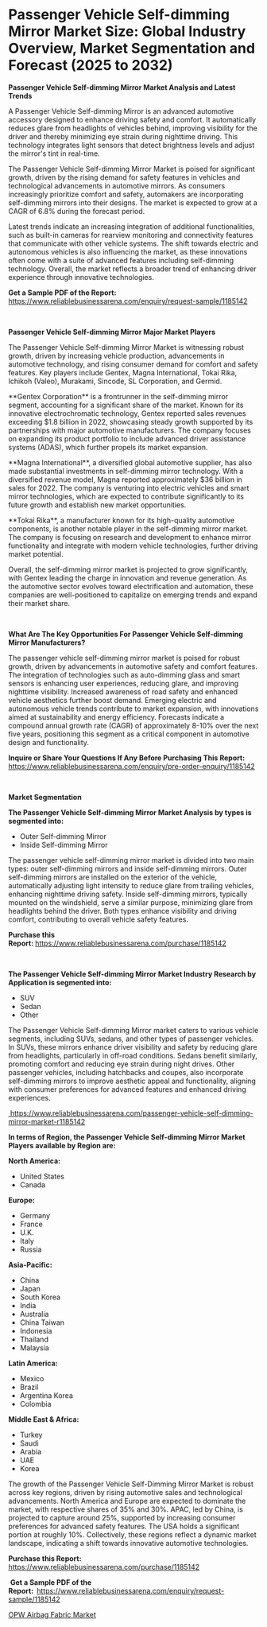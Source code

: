 <p><h1>Passenger Vehicle Self-dimming Mirror Market Size: Global Industry Overview, Market Segmentation and Forecast (2025 to 2032)</h1></p><p><strong>Passenger Vehicle Self-dimming Mirror Market Analysis and Latest Trends</strong></p>
<p><p>A Passenger Vehicle Self-dimming Mirror is an advanced automotive accessory designed to enhance driving safety and comfort. It automatically reduces glare from headlights of vehicles behind, improving visibility for the driver and thereby minimizing eye strain during nighttime driving. This technology integrates light sensors that detect brightness levels and adjust the mirror's tint in real-time.</p><p>The Passenger Vehicle Self-dimming Mirror Market is poised for significant growth, driven by the rising demand for safety features in vehicles and technological advancements in automotive mirrors. As consumers increasingly prioritize comfort and safety, automakers are incorporating self-dimming mirrors into their designs. The market is expected to grow at a CAGR of 6.8% during the forecast period. </p><p>Latest trends indicate an increasing integration of additional functionalities, such as built-in cameras for rearview monitoring and connectivity features that communicate with other vehicle systems. The shift towards electric and autonomous vehicles is also influencing the market, as these innovations often come with a suite of advanced features including self-dimming technology. Overall, the market reflects a broader trend of enhancing driver experience through innovative technologies.</p></p>
<p><strong>Get a Sample PDF of the Report:&nbsp;</strong> <a href="https://www.reliablebusinessarena.com/enquiry/request-sample/1185142?utm_campaign=2530&utm_medium=2&utm_source=Github&utm_content=ia&utm_term=28032025&utm_id=passenger-vehicle-self-dimming-mirror">https://www.reliablebusinessarena.com/enquiry/request-sample/1185142</a></p>
<p>&nbsp;</p>
<p><strong>Passenger Vehicle Self-dimming Mirror Major Market Players</strong></p>
<p><p>The Passenger Vehicle Self-dimming Mirror Market is witnessing robust growth, driven by increasing vehicle production, advancements in automotive technology, and rising consumer demand for comfort and safety features. Key players include Gentex, Magna International, Tokai Rika, Ichikoh (Valeo), Murakami, Sincode, SL Corporation, and Germid.</p><p>**Gentex Corporation** is a frontrunner in the self-dimming mirror segment, accounting for a significant share of the market. Known for its innovative electrochromatic technology, Gentex reported sales revenues exceeding $1.8 billion in 2022, showcasing steady growth supported by its partnerships with major automotive manufacturers. The company focuses on expanding its product portfolio to include advanced driver assistance systems (ADAS), which further propels its market expansion.</p><p>**Magna International**, a diversified global automotive supplier, has also made substantial investments in self-dimming mirror technology. With a diversified revenue model, Magna reported approximately $36 billion in sales for 2022. The company is venturing into electric vehicles and smart mirror technologies, which are expected to contribute significantly to its future growth and establish new market opportunities.</p><p>**Tokai Rika**, a manufacturer known for its high-quality automotive components, is another notable player in the self-dimming mirror market. The company is focusing on research and development to enhance mirror functionality and integrate with modern vehicle technologies, further driving market potential.</p><p>Overall, the self-dimming mirror market is projected to grow significantly, with Gentex leading the charge in innovation and revenue generation. As the automotive sector evolves toward electrification and automation, these companies are well-positioned to capitalize on emerging trends and expand their market share.</p></p>
<p>&nbsp;</p>
<p><strong>What Are The Key Opportunities For Passenger Vehicle Self-dimming Mirror Manufacturers?</strong></p>
<p><p>The passenger vehicle self-dimming mirror market is poised for robust growth, driven by advancements in automotive safety and comfort features. The integration of technologies such as auto-dimming glass and smart sensors is enhancing user experiences, reducing glare, and improving nighttime visibility. Increased awareness of road safety and enhanced vehicle aesthetics further boost demand. Emerging electric and autonomous vehicle trends contribute to market expansion, with innovations aimed at sustainability and energy efficiency. Forecasts indicate a compound annual growth rate (CAGR) of approximately 8-10% over the next five years, positioning this segment as a critical component in automotive design and functionality.</p></p>
<p><strong>Inquire or Share Your Questions If Any Before Purchasing This Report:</strong> <a href="https://www.reliablebusinessarena.com/enquiry/pre-order-enquiry/1185142?utm_campaign=2530&utm_medium=2&utm_source=Github&utm_content=ia&utm_term=28032025&utm_id=passenger-vehicle-self-dimming-mirror">https://www.reliablebusinessarena.com/enquiry/pre-order-enquiry/1185142</a></p>
<p>&nbsp;</p>
<p><strong>Market Segmentation</strong></p>
<p><strong>The Passenger Vehicle Self-dimming Mirror Market Analysis by types is segmented into:</strong></p>
<p><ul><li>Outer Self-dimming Mirror</li><li>Inside Self-dimming Mirror</li></ul></p>
<p><p>The passenger vehicle self-dimming mirror market is divided into two main types: outer self-dimming mirrors and inside self-dimming mirrors. Outer self-dimming mirrors are installed on the exterior of the vehicle, automatically adjusting light intensity to reduce glare from trailing vehicles, enhancing nighttime driving safety. Inside self-dimming mirrors, typically mounted on the windshield, serve a similar purpose, minimizing glare from headlights behind the driver. Both types enhance visibility and driving comfort, contributing to overall vehicle safety features.</p></p>
<p><strong>Purchase this Report:&nbsp;</strong><a href="https://www.reliablebusinessarena.com/purchase/1185142?utm_campaign=2530&utm_medium=2&utm_source=Github&utm_content=ia&utm_term=28032025&utm_id=passenger-vehicle-self-dimming-mirror">https://www.reliablebusinessarena.com/purchase/1185142</a></p>
<p>&nbsp;</p>
<p><strong>The Passenger Vehicle Self-dimming Mirror Market Industry Research by Application is segmented into:</strong></p>
<p><ul><li>SUV</li><li>Sedan</li><li>Other</li></ul></p>
<p><p>The Passenger Vehicle Self-dimming Mirror market caters to various vehicle segments, including SUVs, sedans, and other types of passenger vehicles. In SUVs, these mirrors enhance driver visibility and safety by reducing glare from headlights, particularly in off-road conditions. Sedans benefit similarly, promoting comfort and reducing eye strain during night drives. Other passenger vehicles, including hatchbacks and coupes, also incorporate self-dimming mirrors to improve aesthetic appeal and functionality, aligning with consumer preferences for advanced features and enhanced driving experiences.</p></p>
<p><a href="https://www.reliablebusinessarena.com/passenger-vehicle-self-dimming-mirror-market-r1185142?utm_campaign=2530&utm_medium=2&utm_source=Github&utm_content=ia&utm_term=28032025&utm_id=passenger-vehicle-self-dimming-mirror">&nbsp;https://www.reliablebusinessarena.com/passenger-vehicle-self-dimming-mirror-market-r1185142</a></p>
<p><strong>In terms of Region, the Passenger Vehicle Self-dimming Mirror Market Players available by Region are:</strong></p>
<p>
    <p> <strong> North America: </strong>
        <ul>
            <li>United States</li>
            <li>Canada</li>
        </ul>
        </p> 
    <p> <strong> Europe: </strong>
        <ul>
            <li>Germany</li>
            <li>France</li>
            <li>U.K.</li>
            <li>Italy</li>
            <li>Russia</li>
        </ul>
        </p> 
    <p> <strong> Asia-Pacific: </strong>
        <ul>
            <li>China</li>
            <li>Japan</li>
            <li>South Korea</li>
            <li>India</li>
            <li>Australia</li>
            <li>China Taiwan</li>
            <li>Indonesia</li>
            <li>Thailand</li>
            <li>Malaysia</li>
        </ul>
        </p> 
    <p> <strong> Latin America: </strong>
        <ul>
            <li>Mexico</li>
            <li>Brazil</li>
            <li>Argentina Korea</li>
            <li>Colombia</li>
        </ul>
        </p> 
    <p> <strong> Middle East & Africa: </strong>
        <ul>
            <li>Turkey</li>
            <li>Saudi</li>
            <li>Arabia</li>
            <li>UAE</li>
            <li>Korea</li>
        </ul>
    </p>
    </p>
<p><p>The growth of the Passenger Vehicle Self-Dimming Mirror Market is robust across key regions, driven by rising automotive sales and technological advancements. North America and Europe are expected to dominate the market, with respective shares of 35% and 30%. APAC, led by China, is projected to capture around 25%, supported by increasing consumer preferences for advanced safety features. The USA holds a significant portion at roughly 10%. Collectively, these regions reflect a dynamic market landscape, indicating a shift towards innovative automotive technologies.</p></p>
<p><strong>Purchase this Report: </strong><a href="https://www.reliablebusinessarena.com/purchase/1185142?utm_campaign=2530&utm_medium=2&utm_source=Github&utm_content=ia&utm_term=28032025&utm_id=passenger-vehicle-self-dimming-mirror">https://www.reliablebusinessarena.com/purchase/1185142</a></p>
<p>&nbsp;<strong>Get a Sample PDF of the Report:&nbsp;&nbsp;</strong><a href="https://www.reliablebusinessarena.com/enquiry/request-sample/1185142?utm_campaign=2530&utm_medium=2&utm_source=Github&utm_content=ia&utm_term=28032025&utm_id=passenger-vehicle-self-dimming-mirror">https://www.reliablebusinessarena.com/enquiry/request-sample/1185142</a></p>
<p><strong></strong></p>
<p><p><a href="https://github.com/ParvinKhatun77/Market-Research-Report-List-2/blob/main/opw-airbag-fabric-market.md?utm_campaign=2530&utm_medium=2&utm_source=Github&utm_content=ia&utm_term=28032025&utm_id=passenger-vehicle-self-dimming-mirror">OPW Airbag Fabric Market</a></p></p>